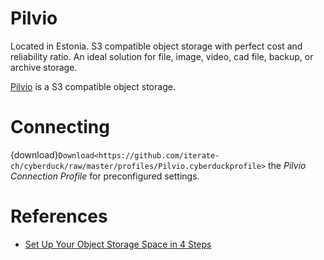 Pilvio
===

Located in Estonia. S3 compatible object storage with perfect cost and reliability ratio. An ideal solution for file, image, video, cad file, backup, or archive storage.

[Pilvio](https://pilvio.com/) is a S3 compatible object storage.

# Connecting

{download}`Download<https://github.com/iterate-ch/cyberduck/raw/master/profiles/Pilvio.cyberduckprofile>` the *Pilvio Connection Profile* for preconfigured settings.

# References

- [Set Up Your Object Storage Space in 4 Steps](https://blog.pilw.io/set-up-your-object-storage-space-in-4-steps/)